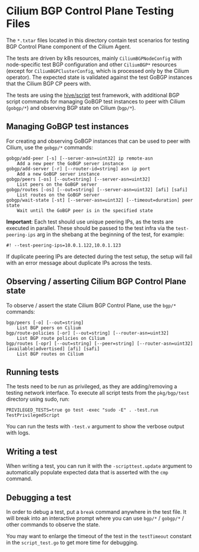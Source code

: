 # Cilium BGP Control Plane Testing Files

The `*.txtar` files located in this directory contain test scenarios for
testing BGP Control Plane component of the Cilium Agent.

The tests are driven by k8s resources, mainly `CiliumBGPNodeConfig` with node-specific
test BGP configuration and other `CiliumBGP*` resources (except for `CiliumBGPClusterConfig`,
which is processed only by the Cilium operator).
The expected state is validated against the test GoBGP instances that the Cilium BGP CP peers with.

The tests are using the [hive/script](https://docs.cilium.io/en/latest/contributing/development/hive/#testing-with-hive-script)
test framework, with additional BGP script commands for managing GoBGP test instances to peer with Cilium (`gobgp/*`)
and observing BGP state on Cilium (`bgp/*`).

## Managing GoBGP test instances
For creating and observing GoBGP instances that can be used to peer with Cilium, use the `gobgp/*` commands:

```
gobgp/add-peer [-s] [--server-asn=uint32] ip remote-asn
	Add a new peer the GoBGP server instance
gobgp/add-server [-r] [--router-id=string] asn ip port
	Add a new GoBGP server instance
gobgp/peers [-os] [--out=string] [--server-asn=uint32]
	List peers on the GoBGP server
gobgp/routes [-os] [--out=string] [--server-asn=uint32] [afi] [safi]
	List routes on the GoBGP server
gobgp/wait-state [-st] [--server-asn=uint32] [--timeout=duration] peer state
	Wait until the GoBGP peer is in the specified state
```

**Important**: Each test should use unique peering IPs, as the tests are executed in parallel.
These should be passed to the test infra via the `test-peering-ips` arg in the shebang at the beginning of the test,
for example:

```
#! --test-peering-ips=10.0.1.122,10.0.1.123
```

If duplicate peering IPs are detected during the test setup, the setup will fail with an error
message about duplicate IPs across the tests.

## Observing / asserting Cilium BGP Control Plane state
To observe / assert the state Cilium BGP Control Plane, use the `bgp/*` commands:

```
bgp/peers [-o] [--out=string]
	List BGP peers on Cilium
bgp/route-policies [-or] [--out=string] [--router-asn=uint32]
	List BGP route policies on Cilium
bgp/routes [-opr] [--out=string] [--peer=string] [--router-asn=uint32] [available|advertised] [afi] [safi]
	List BGP routes on Cilium
```

## Running tests
The tests need to be run as privileged, as they are adding/removing a testing network interface.
To execute all script tests from the `pkg/bgp/test` directory using sudo, run:

```
PRIVILEGED_TESTS=true go test -exec "sudo -E" . -test.run TestPrivilegedScript
```

You can run the tests with `-test.v` argument to show the verbose output with logs.

## Writing a test
When writing a test, you can run it with the `-scripttest.update` argument to automatically populate expected
data that is asserted with the `cmp` command.

## Debugging a test
In order to debug a test, put a `break` command anywhere in the test file. It will break into an interactive prompt
where you can use `bgp/*` / `gobgp/*` / other commands to observe the state.

You may want to enlarge the timeout of the test in the `testTimeout` constant in the `script_test.go` to get
more time for debugging.